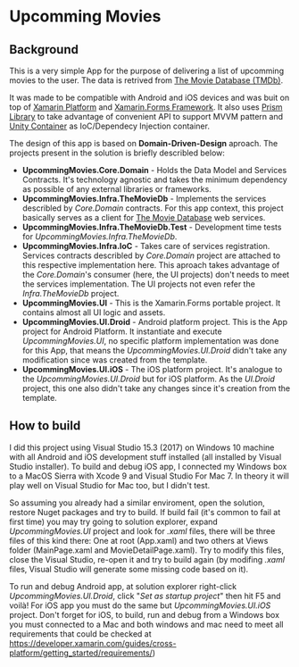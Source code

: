 # Upcomming Movies

## Background

This is a very simple App for the purpose of delivering a list of upcomming movies to the user. The data is retrived from [The Movie Database (TMDb)](https://www.themoviedb.org).

It was made to be compatible with Android and iOS devices and was buit on top of [Xamarin Platform](https://www.xamarin.com/) and [Xamarin.Forms Framework](https://www.xamarin.com/forms). It also uses [Prism Library](https://github.com/PrismLibrary/Prism) to take advantage of convenient API to support MVVM pattern and [Unity Container](https://github.com/unitycontainer/unity) as IoC/Dependecy Injection container.

The design of this app is based on **Domain-Driven-Design** aproach. The projects present in the solution is briefly describled below:
 - **UpcommingMovies.Core.Domain** - Holds the Data Model and Services Contracts. It's technology agnostic and takes the minimum dependency as possible of any external libraries or frameworks.
 - **UpcommingMovies.Infra.TheMovieDb** - Implements the services describled by *Core.Domain* contracts. For this app context, this project basically serves as a client for [The Movie Database](https://www.themoviedb.org) web services.
 - **UpcommingMovies.Infra.TheMovieDb.Test** - Development time tests for *UpcommingMovies.Infra.TheMovieDb*.
 - **UpcommingMovies.Infra.IoC** - Takes care of services registration. Services contracts describled by *Core.Domain* project are attached to this respective implementation here. This aproach takes advantage of the *Core.Domain*'s consumer (here, the UI projects) don't needs to meet the services implementation. The UI projects not even refer the *Infra.TheMovieDb* project.
 - **UpcommingMovies.UI** - This is the Xamarin.Forms portable project. It contains almost all UI logic and assets. 
 - **UpcommingMovies.UI.Droid** - Android platform project. This is the App project for Android Platform. It instantiate and execute *UpcommingMovies.UI*, no specific platform implementation was done for this App, that means the *UpcommingMovies.UI.Droid* didn't take any modification since was created from the template.
 - **UpcommingMovies.UI.iOS** - The iOS platform project. It's analogue to the *UpcommingMovies.UI.Droid* but for iOS platform. As the *UI.Droid* project, this one also didn't take any changes since it's creation from the template.

## How to build

I did this project using Visual Studio 15.3 (2017) on Windows 10 machine with all Android and iOS development stuff installed (all installed by Visual Studio installer). To build and debug iOS app, I connected my Windows box to a MacOS Sierra with Xcode 9 and Visual Studio For Mac 7. In theory it will play well on Visual Studio for Mac too, but I didn't test.

So assuming you already had a similar enviroment, open the solution, restore Nuget packages and try to build. If build fail (it's common to fail at first time) you may try going to solution explorer, expand *UpcommingMovies.UI* project and look for *.xaml* files, there will be three files of this kind there: One at root (App.xaml) and two others at Views folder (MainPage.xaml and MovieDetailPage.xaml). Try to modify this files, close the Visual Studio, re-open it and try to build again (by modifing *.xaml* files, Visual Studio will generate some missing code based on it).

To run and debug Android app, at solution explorer right-click *UpcommingMovies.UI.Droid*, click "*Set as startup project*" then hit F5 and voilà! For iOS app you must do the same but *UpcommingMovies.UI.iOS* project. Don't forget for iOS, to build, run and debug from a Windows box you must connected to a Mac and both windows and mac need to meet all requirements that could be checked at https://developer.xamarin.com/guides/cross-platform/getting_started/requirements/)
